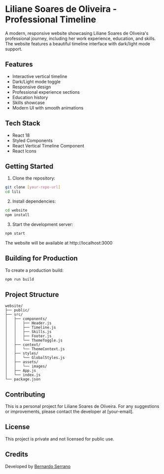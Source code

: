 # Liliane Soares de Oliveira - Professional Timeline

A modern, responsive website showcasing Liliane Soares de Oliveira's professional journey, including her work experience, education, and skills. The website features a beautiful timeline interface with dark/light mode support.

## Features

- Interactive vertical timeline
- Dark/Light mode toggle
- Responsive design
- Professional experience sections
- Education history
- Skills showcase
- Modern UI with smooth animations

## Tech Stack

- React 18
- Styled Components
- React Vertical Timeline Component
- React Icons

## Getting Started

1. Clone the repository:
```bash
git clone [your-repo-url]
cd lili
```

2. Install dependencies:
```bash
cd website
npm install
```

3. Start the development server:
```bash
npm start
```

The website will be available at http://localhost:3000

## Building for Production

To create a production build:

```bash
npm run build
```

## Project Structure

```
website/
├── public/
├── src/
│   ├── components/
│   │   ├── Header.js
│   │   ├── Timeline.js
│   │   ├── Skills.js
│   │   ├── Footer.js
│   │   └── ThemeToggle.js
│   ├── context/
│   │   └── ThemeContext.js
│   ├── styles/
│   │   └── GlobalStyles.js
│   ├── assets/
│   │   └── images/
│   ├── App.js
│   └── index.js
└── package.json
```

## Contributing

This is a personal project for Liliane Soares de Oliveira. For any suggestions or improvements, please contact the developer at [your-email].

## License

This project is private and not licensed for public use.

## Credits

Developed by [Bernardo Serrano](https://bernardoserrano.com) 